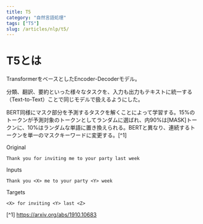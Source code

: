 ```yaml
---
title: T5
category: "自然言語処理"
tags: ["T5"]
slug: /articles/nlp/t5/
---
```



# T5とは
TransformerをベースとしたEncoder-Decoderモデル。

分類、翻訳、要約といった様々なタスクを、入力も出力もテキストに統一する（Text-to-Text）ことで同じモデルで扱えるようにした。

BERT同様にマスク部分を予測するタスクを解くことによって学習する。15%のトークンが予測対象のトークンとしてランダムに選ばれ、内90%は[MASK]トークンに、10%はランダムな単語に置き換えられる。BERTと異なり、連続するトークンを単一のマスクキーワードに変更する。[^1]

Original
```
Thank you for inviting me to your party last week
```

Inputs
```
Thank you <X> me to your party <Y> week
```

Targets
```
<X> for inviting <Y> last <Z>
```

[^1] https://arxiv.org/abs/1910.10683